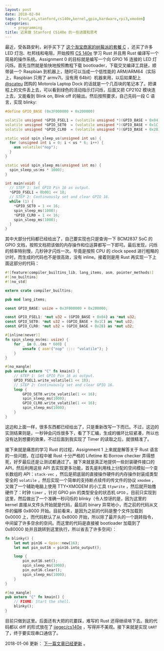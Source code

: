 ```yaml
---
layout: post
date: 2018-02-04
tags: [rust,os,stanford,cs140e,kernel,gpio,hardware,rpi3,xmodem]
categories:
    - programming
title: 近来做 Stanford CS140e 的一些进展和思考
---
```


最近，受各路安利，剁手买下了 [这个淘宝商家的树莓派的套餐 C](https://item.taobao.com/item.htm?id=537501616420) ，还买了许多 LED 灯泡、杜邦线和电阻，开始按照 [CS 140e](http://web.stanford.edu/class/cs140e/) 学习 Rust 并且用 Rust 编译写一个简易的操作系统。Assignment 0 的目标就是编写一个向 GPIO 16 连接的 LED 灯闪烁。首先当然就是愉快地按照教程下载 bootloader，下载交叉编译工具链，顺带装一个 Raspbian 到机器上，随时可以当成一个低性能的 ARM/ARM64（实际上，Raspbian 只用了 armv7l，没有用 64bit）机器来用，以后如果配上 [@scateu](https://scateu.me) 团购的 Motorola Laptop Dock 的话就是一个几百块的笔记本了。把课程上的文件丢上去，可以看到绿色的活动指示灯闪烁，后面又把 CP2102 模块连上去，又能看到 Blink on, Blink off 的输出。然后按照要求，自己先码一段 C 语言，实现 blinky:

```c++
#define GPIO_BASE (0x3F000000 + 0x200000)

volatile unsigned *GPIO_FSEL1 = (volatile unsigned *)(GPIO_BASE + 0x04);
volatile unsigned *GPIO_SET0  = (volatile unsigned *)(GPIO_BASE + 0x1C);
volatile unsigned *GPIO_CLR0  = (volatile unsigned *)(GPIO_BASE + 0x28);

static void spin_sleep_us(unsigned int us) {
  for (unsigned int i = 0; i < us * 6; i++) {
    asm volatile("nop");
  }
}

static void spin_sleep_ms(unsigned int ms) {
  spin_sleep_us(ms * 1000);
}

int main(void) {
  // STEP 1: Set GPIO Pin 16 as output.
  *GPIO_FSEL1 = 0b001 << 18;
  // STEP 2: Continuously set and clear GPIO 16.
  while (1) {
    *GPIO_SET0 = 1 << 16;
    spin_sleep_ms(1000);
    *GPIO_CLR0 = 1 << 16;
    spin_sleep_ms(1000);
  }
}
```

其中大部分代码都已经给出了，自己要实现也只是查询一下 BCM2837 SoC 的 GPIO 文档，按照文档把该做的内存操作和位运算都写一下即可。最后发现，闪烁的频率特别慢，几秒钟才闪烁一次。毕竟是按照 CPU 的 clock speed 进行粗略的计时，而生成的代码也不是很高效，没有 inline。接着则是用 Rust 再实现一下上面这部分的代码：

```rust
#![feature(compiler_builtins_lib, lang_items, asm, pointer_methods)]
#![no_builtins]
#![no_std]

extern crate compiler_builtins;

pub mod lang_items;

const GPIO_BASE: usize = 0x3F000000 + 0x200000;

const GPIO_FSEL1: *mut u32 = (GPIO_BASE + 0x04) as *mut u32;
const GPIO_SET0: *mut u32 = (GPIO_BASE + 0x1C) as *mut u32;
const GPIO_CLR0: *mut u32 = (GPIO_BASE + 0x28) as *mut u32;

#[inline(never)]
fn spin_sleep_ms(ms: usize) {
    for _ in 0..(ms * 600) {
        unsafe { asm!("nop" :::: "volatile"); }
    }
}

#[no_mangle]
pub unsafe extern "C" fn kmain() {
    // STEP 1: Set GPIO Pin 16 as output.
    GPIO_FSEL1.write_volatile(1 << 18);
    // STEP 2: Continuously set and clear GPIO 16.
    loop {
        GPIO_SET0.write_volatile(1 << 16);
        spin_sleep_ms(1000);
        GPIO_CLR0.write_volatile(1 << 16);
        spin_sleep_ms(1000);
    }
}
```

这边和上面一样，很多东西都已经给出了，只是重新改写一下而已。不过，这边的实测结果则是，一秒钟会闪烁很多下，看了下汇编，生成的循环比较紧凑，所以也没有达到想要的效果，不过后面到我实现了 Timer 的读取之后，就很精准了。

接下来就是痛苦的学习 Rust 的过程，Assignment 1 上来就是解答关于 Rust 语言的一些问题，在过程中被 Rust 十分严格的 Lifetime 和 Borrow checker 弄得想死，好歹最后还是让测试都通过了。接下来就是真正地提供一些封装硬件接口的 API，然后利用这些 API 去实现更多功能，首先是利用栈上分配的空间模拟一个变长数组的 API：`stack-vec` ，然后是把底层的直接操作硬件的内存操作封装成类型安全的 `volatile` ，然后实现一个简单的支持断点续传的传文件的协议 `xmodem` ，又做了一个辅助电脑上使用 TTY+XMODEM 的小工具 `ttywrite` ，然后就开始撸硬件了：时钟 `timer` ，针对 GPIO pin 的类型安全的状态机 `GPIO` 。目前只实现到这里，然后做出了一个准确一秒闪烁的 blinky（令人惊讶的是，因为这里的 kernel 直接从文件头开始就是代码，最后的 binary 异常地小，而之前的代码从文件的偏移 0x8000 开始。目前看来，是因为之前的代码是整个文件加载到 0x0000 上，而代码默认了从  0x8000 开始，所以除了最开头的一个跳转指令，中间留了许多空余的空间。而这里的代码是直接被 bootloader 加载到了 0x80000 处并且跳转到这里执行，所以省去了许多空间）：

```rust
fn blinky() {
    let mut pin16 = Gpio::new(16);
    let mut pin_out16 = pin16.into_output();

    loop {
        pin_out16.set();
        spin_sleep_ms(1000);
        pin_out16.clear();
        spin_sleep_ms(1000);
    }
}

#[no_mangle]
pub extern "C" fn kmain() {
    // FIXME: Start the shell.
    blinky();
}
```

目前只做到这里。后面还有大把的坑要踩，难写的 Rust 还得继续啃下去。我的代码都以 diff 的形式放在了 [jiegec/cs140e](https://github.com/jiegec/cs140e) ，写得并不美观。接下来就是实现 `UART` 了，终于要实现串口通信了。

2018-01-06 更新： [下一篇文章已经更新](thoughts-on-stanford-cs140e-2.md) 。
